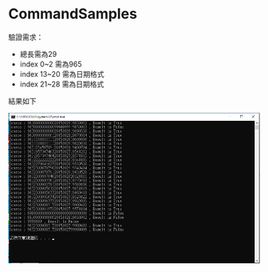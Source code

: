 # CommandSamples

驗證需求：  
* 總長需為29
* index 0~2 需為965
* index 13~20 需為日期格式
* index 21~28 需為日期格式

結果如下

![Alt text](sample.png)